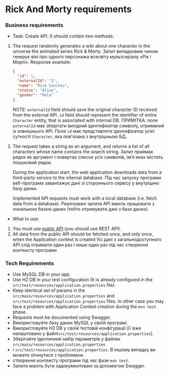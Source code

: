 # Rick And Morty requirements

### Business requirements

- Task: Create API. It should contain two methods:

1. The request randomly generates a wiki about one character in the universe the animated series Rick & Morty.
   Запит випадковим чином генерує вікі про одного персонажа всесвіту мультсеріалу «Рік і Морті».
   Response example:

    ```json
    {
      "id": 1,
      "externalId": "1",
      "name": "Rick Sanchez",
      "status": "Alive",
      "gender": "Male"
    }
    ```
    
    NOTE: `externalId` field should save the original character ID received from the external API. `id` field should
    represent the identifier of entire `Character` entity, that is associated with internal DB.
   ПРИМІТКА: поле `externalId` має зберігати вихідний ідентифікатор символу, отриманий із зовнішнього API. Поле `id`
   має представляти ідентифікатор усієї сутності `Character`, яка пов'язана з внутрішньою БД.

2. The request takes a string as an argument, and returns a list of all characters whose name contains the search
   string.
   Запит приймає рядок як аргумент і повертає список усіх символів, ім’я яких містить пошуковий рядок.
    
   During the application start, the web application downloads data from a third-party service to the internal database.
   Під час запуску програми веб-програма завантажує дані зі стороннього сервісу у внутрішню базу даних.

   Implemented API requests must work with a local database (i.e. fetch data from a database).
   Реалізовані запити API мають працювати з локальною базою даних (тобто отримувати дані з бази даних).

- What to use:

1. You must use [public API](https://rickandmortyapi.com/documentation/#rest) (you should use REST API).
2. All data from the public API should be fetched once, and only once, when the Application context is created
   Усі дані з загальнодоступного API слід отримати один раз і лише один раз під час створення контексту програми

### Tech Requirements

- Use MySQL DB in your app.
- Use H2 DB in your test configuration (It is already configured in the `src/test/resources/application.properties`
  file).
- Keep identical set of params in the `src/main/resources/application.properties`
  and `src/test/resources/application.properties` files. In other case you may face a problem with Application Context
  creation during the `mvn test` phase.
- Requests must be documented using Swagger.
- Використовуйте базу даних MySQL у своїй програмі. 
- Використовуйте H2 DB у своїй тестовій конфігурації (її вже налаштовано у файлі`src/test/resources/application.properties`). 
- Зберігайте ідентичний набір параметрів у файлах `src/main/resources/application.properties` 
- і `src/test/resources/application.properties`. В іншому випадку ви можете зіткнутися з проблемою 
- створення контексту програми під час фази `mvn test`. 
- Запити мають бути задокументовані за допомогою Swagger.